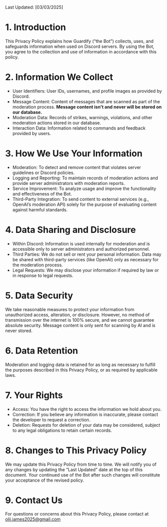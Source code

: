 Last Updated: [03/03/2025]

# 1. Introduction
This Privacy Policy explains how Guardify (“the Bot”) collects, uses, and safeguards information when used on Discord servers. By using the Bot, you agree to the collection and use of information in accordance with this policy.

# 2. Information We Collect
- User Identifiers: User IDs, usernames, and profile images as provided by Discord.
- Message Content: Content of messages that are scanned as part of the moderation process. **Message content isn't and never will be stored on our database.**
- Moderation Data: Records of strikes, warnings, violations, and other moderation actions stored in our database.
- Interaction Data: Information related to commands and feedback provided by users.

# 3. How We Use Your Information
- Moderation: To detect and remove content that violates server guidelines or Discord policies.
- Logging and Reporting: To maintain records of moderation actions and provide server administrators with moderation reports.
- Service Improvement: To analyze usage and improve the functionality and effectiveness of the Bot.
- Third-Party Integration: To send content to external services (e.g., OpenAI’s moderation API) solely for the purpose of evaluating content against harmful standards.

# 4. Data Sharing and Disclosure
- Within Discord: Information is used internally for moderation and is accessible only to server administrators and authorized personnel.
- Third Parties: We do not sell or rent your personal information. Data may be shared with third-party services (like OpenAI) only as necessary for the moderation process.
- Legal Requests: We may disclose your information if required by law or in response to legal requests.
  
# 5. Data Security
We take reasonable measures to protect your information from unauthorized access, alteration, or disclosure. However, no method of transmission over the internet is 100% secure, and we cannot guarantee absolute security.
Message content is only sent for scanning by AI and is never stored.

# 6. Data Retention
Moderation and logging data is retained for as long as necessary to fulfill the purposes described in this Privacy Policy, or as required by applicable laws.

# 7. Your Rights
- Access: You have the right to access the information we hold about you.
- Correction: If you believe any information is inaccurate, please contact the developer to request a correction.
- Deletion: Requests for deletion of your data may be considered, subject to any legal obligations to retain certain records.
  
# 8. Changes to This Privacy Policy
We may update this Privacy Policy from time to time. We will notify you of any changes by updating the “Last Updated” date at the top of this document. Your continued use of the Bot after such changes will constitute your acceptance of the revised policy.

# 9. Contact Us
For questions or concerns about this Privacy Policy, please contact at olii.james2025@gmail.com

